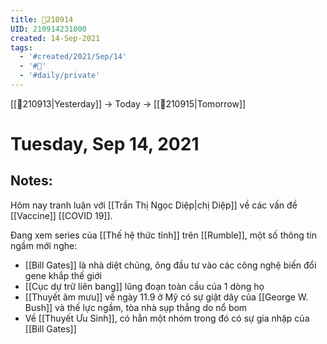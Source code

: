 ```yaml
---
title: 📝210914
UID: 210914231000
created: 14-Sep-2021
tags:
  - '#created/2021/Sep/14'
  - '#📅'
  - '#daily/private'
---
```

[[📝210913|Yesterday]] -> Today -> [[📝210915|Tomorrow]]
# Tuesday, Sep 14, 2021

## Notes:
Hôm nay tranh luận với [[Trần Thị Ngọc Diệp|chị Diệp]] về các vấn đề [[Vaccine]] [[COVID 19]].

Đang xem series của [[Thế hệ thức tỉnh]] trên [[Rumble]], một số thông tin ngầm mới nghe:
- [[Bill Gates]] là nhà diệt chủng, ông đầu tư vào các công nghệ biến đổi gene khắp thế giới
- [[Cục dự trữ liên bang]] lũng đoạn toàn cầu của 1 dòng họ
- [[Thuyết âm mưu]] về ngày 11.9 ở Mỹ có sự giật dây của [[George W. Bush]] và thế lực ngầm, tòa nhà sụp thẳng do nổ bom
- Về [[Thuyết Ưu Sinh]], có hẳn một nhóm trong đó có sự gia nhập của [[Bill Gates]]